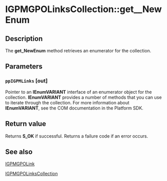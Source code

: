 # IGPMGPOLinksCollection::get__NewEnum

## Description

The **get_NewEnum** method retrieves an enumerator for the collection.

## Parameters

### `ppIGPMLinks` [out]

Pointer to an **IEnumVARIANT** interface of an enumerator object for the collection. **IEnumVARIANT** provides a number of methods that you can use to iterate through the collection. For more information about **IEnumVARIANT**, see the COM documentation in the Platform SDK.

## Return value

Returns **S_OK** if successful. Returns a failure code if an error occurs.

## See also

[IGPMGPOLink](https://learn.microsoft.com/previous-versions/windows/desktop/api/gpmgmt/nn-gpmgmt-igpmgpolink)

[IGPMGPOLinksCollection](https://learn.microsoft.com/previous-versions/windows/desktop/api/gpmgmt/nn-gpmgmt-igpmgpolinkscollection)